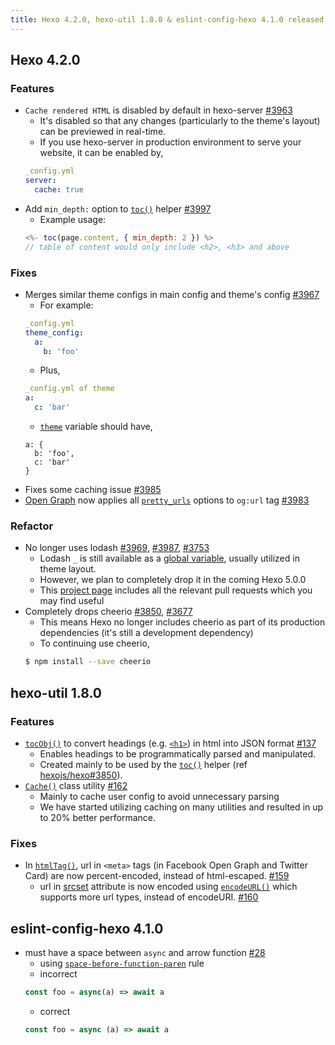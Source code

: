 ```yaml
---
title: Hexo 4.2.0, hexo-util 1.8.0 & eslint-config-hexo 4.1.0 released
---
```


## Hexo 4.2.0

### Features

- `Cache rendered HTML` is disabled by default in hexo-server [#3963]
  * It's disabled so that any changes (particularly to the theme's layout) can be previewed in real-time.
  * If you use hexo-server in production environment to serve your website, it can be enabled by,
  ``` yml
  _config.yml
  server:
    cache: true
  ```
- Add `min_depth:` option to [`toc()`](https://hexo.io/docs/helpers#toc) helper [#3997]
  * Example usage:
  ``` js
  <%- toc(page.content, { min_depth: 2 }) %>
  // table of content would only include <h2>, <h3> and above
  ```

### Fixes

- Merges similar theme configs in main config and theme's config [#3967]
  * For example:
  ``` yml
  _config.yml
  theme_config:
    a:
      b: 'foo'
  ```
  * Plus,
  ``` yml
  _config.yml of theme
  a:
    c: 'bar'
  ```
  * [`theme`](https://hexo.io/docs/variables#Global-Variables) variable should have,
  ```
  a: {
    b: 'foo',
    c: 'bar'
  }
  ```
- Fixes some caching issue [#3985]
- [Open Graph](https://hexo.io/docs/helpers#open-graph) now applies all [`pretty_urls`](https://hexo.io/docs/configuration#URL) options to `og:url` tag [#3983]

### Refactor

- No longer uses lodash [#3969], [#3987], [#3753]
  * Lodash `_` is still available as a [global variable](https://hexo.io/docs/variables#Global-Variables), usually utilized in theme layout.
  * However, we plan to completely drop it in the coming Hexo 5.0.0
  * This [project page](https://github.com/orgs/hexojs/projects/5#card-27533837) includes all the relevant pull requests which you may find useful
- Completely drops cheerio [#3850], [#3677]
  * This means Hexo no longer includes cheerio as part of its production dependencies (it's still a development dependency)
  * To continuing use cheerio,
  ``` sh
  $ npm install --save cheerio
  ```

[#3963]: https://github.com/hexojs/hexo/pull/3963
[#3997]: https://github.com/hexojs/hexo/pull/3997
[#3967]: https://github.com/hexojs/hexo/pull/3967
[#3985]: https://github.com/hexojs/hexo/pull/3985
[#3983]: https://github.com/hexojs/hexo/pull/3983
[#3969]: https://github.com/hexojs/hexo/pull/3969
[#3987]: https://github.com/hexojs/hexo/pull/3987
[#3753]: https://github.com/hexojs/hexo/issues/3753
[#3850]: https://github.com/hexojs/hexo/pull/3850
[#3677]: https://github.com/hexojs/hexo/issues/3677


## hexo-util 1.8.0

### Features

- [`tocObj()`](https://github.com/hexojs/hexo-util#tocobjstr-options) to convert headings (e.g. [`<h1>`](https://developer.mozilla.org/en-US/docs/Web/HTML/Element/Heading_Elements)) in html into JSON format [#137]
  * Enables headings to be programmatically parsed and manipulated.
  * Created mainly to be used by the [`toc()`](https://hexo.io/docs/helpers#toc) helper (ref [hexojs/hexo#3850]).
- [`Cache()`](https://github.com/hexojs/hexo-util/#cache) class utility [#162]
  * Mainly to cache user config to avoid unnecessary parsing
  * We have started utilizing caching on many utilities and resulted in up to 20% better performance.

### Fixes

- In [`htmlTag()`](https://github.com/hexojs/hexo-util#htmltagtag-attrs-text-escape), url in `<meta>` tags (in Facebook Open Graph and Twitter Card) are now percent-encoded, instead of html-escaped. [#159]
  * url in [srcset](https://developer.mozilla.org/en-US/docs/Web/HTML/Element/Img) attribute is now encoded using [`encodeURL()`](https://github.com/hexojs/hexo-util#encodeurlstr) which supports more url types, instead of encodeURI. [#160]

[#137]: https://github.com/hexojs/hexo-util/pull/137
[hexojs/hexo#3850]: https://github.com/hexojs/hexo/pull/3850
[#162]: https://github.com/hexojs/hexo-util/pull/162
[#159]: https://github.com/hexojs/hexo-util/pull/159
[#160]: https://github.com/hexojs/hexo-util/pull/160

## eslint-config-hexo 4.1.0

- must have a space between `async` and arrow function [#28]
  * using [`space-before-function-paren`](https://eslint.org/docs/rules/space-before-function-paren) rule
  * incorrect
  ``` js
  const foo = async(a) => await a
  ```
  * correct
  ``` js
  const foo = async (a) => await a
  ```

[#28]: https://github.com/hexojs/eslint-config-hexo/pull/28
